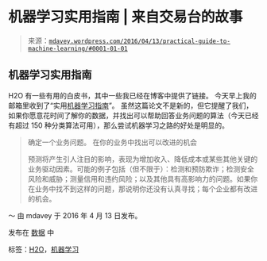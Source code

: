 <!--yml

类别：未分类

日期：2024 年 05 月 18 日 05:34:24

-->

# 机器学习实用指南 | 来自交易台的故事

> 来源：[`mdavey.wordpress.com/2016/04/13/practical-guide-to-machine-learning/#0001-01-01`](https://mdavey.wordpress.com/2016/04/13/practical-guide-to-machine-learning/#0001-01-01)

## 机器学习实用指南

H2O 有一些有用的白皮书，其中一些我已经在博客中提供了链接。 今天早上我的邮箱里收到了“实用[机器学习指南](http://university.h2o.ai/business-101/downloads/practical-guide-to-machine-learning.pdf)”。 虽然这篇论文不是新的，但它提醒了我们，如果你愿意花时间了解你的数据，并找出可以帮助回答业务问题的算法（今天已经有超过 150 种分类算法可用），那么尝试机器学习之路的好处是明显的。

> 确定一个业务问题。 在你的业务中找出可以改进的机会
> 
> 预测将产生引人注目的影响，表现为增加收入、降低成本或某些其他关键的业务驱动因素。可能的例子包括（但不限于）：检测和预防欺诈；检测安全风险和威胁；测量信用和违约风险；以及其他具有高影响力的问题。如果你在业务中找不到这样的问题，那说明你还没有认真寻找；每个企业都有改进的机会。

～ 由 mdavey 于 2016 年 4 月 13 日发布。

发布在 [数据](https://mdavey.wordpress.com/category/data/) 中

标签：[H2O](https://mdavey.wordpress.com/tag/h2o/)，[机器学习](https://mdavey.wordpress.com/tag/machinelearning/)
